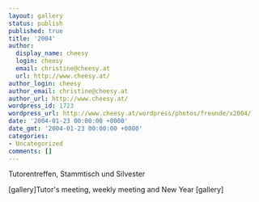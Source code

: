 ```yaml
---
layout: gallery
status: publish
published: true
title: '2004'
author:
  display_name: cheesy
  login: cheesy
  email: christine@cheesy.at
  url: http://www.cheesy.at/
author_login: cheesy
author_email: christine@cheesy.at
author_url: http://www.cheesy.at/
wordpress_id: 1723
wordpress_url: http://www.cheesy.at/wordpress/photos/freunde/x2004/
date: '2004-01-23 00:00:00 +0000'
date_gmt: '2004-01-23 00:00:00 +0000'
categories:
- Uncategorized
comments: []
---
```

<!--:de-->Tutorentreffen, Stammtisch und Silvester
[gallery]<!--:--><!--:en-->Tutor's meeting, weekly meeting and New Year
[gallery]<!--:-->
